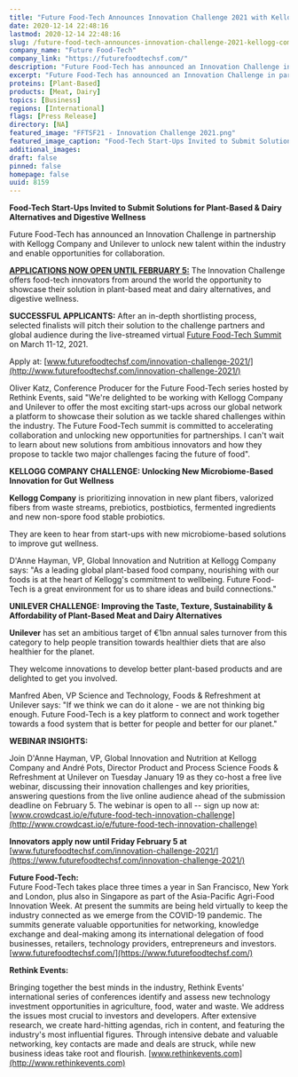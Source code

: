 ```yaml
---
title: "Future Food-Tech Announces Innovation Challenge 2021 with Kellogg Company and Unilever"
date: 2020-12-14 22:48:16
lastmod: 2020-12-14 22:48:16
slug: /future-food-tech-announces-innovation-challenge-2021-kellogg-company-and-unilever
company_name: "Future Food-Tech"
company_link: "https://futurefoodtechsf.com/"
description: "Future Food-Tech has announced an Innovation Challenge in partnership with Kellogg Company and Unilever to unlock new talent within the industry and enable opportunities for collaboration. The Innovation Challenge offers food-tech innovators from around the world the opportunity to showcase their solution in plant-based meat and dairy alternatives, and digestive wellness. After an in-depth shortlisting process, selected finalists will pitch their solution to the challenge partners and global audience during the live-streamed virtual Future Food-Tech Summit on March 11-12, 2021."
excerpt: "Future Food-Tech has announced an Innovation Challenge in partnership with Kellogg Company and Unilever to unlock new talent within the industry and enable opportunities for collaboration. The Innovation Challenge offers food-tech innovators from around the world the opportunity to showcase their solution in plant-based meat and dairy alternatives, and digestive wellness. After an in-depth shortlisting process, selected finalists will pitch their solution to the challenge partners and global audience during the live-streamed virtual Future Food-Tech Summit on March 11-12, 2021."
proteins: [Plant-Based]
products: [Meat, Dairy]
topics: [Business]
regions: [International]
flags: [Press Release]
directory: [NA]
featured_image: "FFTSF21 - Innovation Challenge 2021.png"
featured_image_caption: "Food-Tech Start-Ups Invited to Submit Solutions for Plant-Based &amp; Dairy Alternatives and Digestive Wellness"
additional_images:
draft: false
pinned: false
homepage: false
uuid: 8159
---
```

**Food-Tech Start-Ups Invited to Submit Solutions for Plant-Based &
Dairy Alternatives and Digestive Wellness**

Future Food-Tech has announced an Innovation Challenge in partnership
with Kellogg Company and Unilever to unlock new talent within the
industry and enable opportunities for collaboration.

[**APPLICATIONS NOW OPEN UNTIL FEBRUARY
5:**](https://futurefoodtechsf.com/innovation-challenge-2021/) The
Innovation Challenge offers food-tech innovators from around the world
the opportunity to showcase their solution in plant-based meat and dairy
alternatives, and digestive wellness.

**SUCCESSFUL APPLICANTS:** After an in-depth shortlisting process,
selected finalists will pitch their solution to the challenge partners
and global audience during the live-streamed virtual [Future Food-Tech
Summit](https://futurefoodtechsf.com/) on March 11-12, 2021.

Apply at:
[www.futurefoodtechsf.com/innovation-challenge-2021/](http://www.futurefoodtechsf.com/innovation-challenge-2021/)

Oliver Katz, Conference Producer for the Future Food-Tech series hosted
by Rethink Events, said "We're delighted to be working with Kellogg
Company and Unilever to offer the most exciting start-ups across our
global network a platform to showcase their solution as we tackle shared
challenges within the industry. The Future Food-Tech summit is committed
to accelerating collaboration and unlocking new opportunities for
partnerships. I can't wait to learn about new solutions from ambitious
innovators and how they propose to tackle two major challenges facing
the future of food".

**KELLOGG COMPANY CHALLENGE: Unlocking New Microbiome-Based Innovation
for Gut Wellness**

**Kellogg Company** is prioritizing innovation in new plant fibers,
valorized fibers from waste streams, prebiotics, postbiotics, fermented
ingredients and new non-spore food stable probiotics.

They are keen to hear from start-ups with new microbiome-based solutions
to improve gut wellness.

D'Anne Hayman, VP, Global Innovation and Nutrition at Kellogg Company
says: \"As a leading global plant-based food company, nourishing with
our foods is at the heart of Kellogg\'s commitment to wellbeing. Future
Food-Tech is a great environment for us to share ideas and build
connections.\"

**UNILEVER CHALLENGE: Improving the Taste, Texture, Sustainability &
Affordability of Plant-Based Meat and Dairy Alternatives**

**Unilever** has set an ambitious target of €1bn annual sales turnover
from this category to help people transition towards healthier diets
that are also healthier for the planet.

They welcome innovations to develop better plant-based products and are
delighted to get you involved.

Manfred Aben, VP Science and Technology, Foods & Refreshment at Unilever
says: "If we think we can do it alone - we are not thinking big enough.
Future Food-Tech is a key platform to connect and work together towards
a food system that is better for people and better for our planet."

**WEBINAR INSIGHTS:**

Join D'Anne Hayman, VP, Global Innovation and Nutrition at Kellogg
Company and André Pots, Director Product and Process Science Foods &
Refreshment at Unilever on Tuesday January 19 as they co-host a free
live webinar, discussing their innovation challenges and key priorities,
answering questions from the live online audience ahead of the
submission deadline on February 5. The webinar is open to all -- sign up
now at:
[www.crowdcast.io/e/future-food-tech-innovation-challenge](http://www.crowdcast.io/e/future-food-tech-innovation-challenge)

**Innovators apply now until Friday February 5 at**
[www.futurefoodtechsf.com/innovation-challenge-2021/](https://www.futurefoodtechsf.com/innovation-challenge-2021/)

**Future Food-Tech:**\
Future Food-Tech takes place three times a year in San Francisco, New
York and London, plus also in Singapore as part of the Asia-Pacific
Agri-Food Innovation Week. At present the summits are being held
virtually to keep the industry connected as we emerge from the COVID-19
pandemic. The summits generate valuable opportunities for networking,
knowledge exchange and deal-making among its international delegation of
food businesses, retailers, technology providers, entrepreneurs and
investors.
[www.futurefoodtechsf.com/](https://www.futurefoodtechsf.com/)

**Rethink Events:**

Bringing together the best minds in the industry, Rethink Events'
international series of conferences identify and assess new technology
investment opportunities in agriculture, food, water and waste. We
address the issues most crucial to investors and developers. After
extensive research, we create hard-hitting agendas, rich in content, and
featuring the industry's most influential figures. Through intensive
debate and valuable networking, key contacts are made and deals are
struck, while new business ideas take root and flourish.
[www.rethinkevents.com](http://www.rethinkevents.com)
